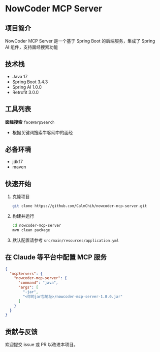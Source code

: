 # NowCoder MCP Server

## 项目简介
NowCoder MCP Server 是一个基于 Spring Boot 的后端服务，集成了 Spring AI 组件，支持面经搜索功能

## 技术栈
- Java 17
- Spring Boot 3.4.3
- Spring AI 1.0.0
- Retrofit 3.0.0

## 工具列表
**面经搜索** `faceWarpSearch`
- 根据关键词搜索牛客网中的面经

## 必备环境
- jdk17
- maven

## 快速开始

1. 克隆项目
   ```bash
   git clone https://github.com/CalmChih/nowcoder-mcp-server.git
   ```
2. 构建并运行
   ```bash
   cd nowcoder-mcp-server
   mvn clean package
   ```
3. 默认配置请参考 `src/main/resources/application.yml`

## 在 Claude 等平台中配置 MCP 服务
```json
{
  "mcpServers": {
    "nowcoder-mcp-server": {
      "command": "java",
      "args": [
        "-jar",
        "<你的jar包地址>/nowcoder-mcp-server-1.0.0.jar"
      ]
    }
  }
}
```

## 贡献与反馈
欢迎提交 issue 或 PR 以改进本项目。